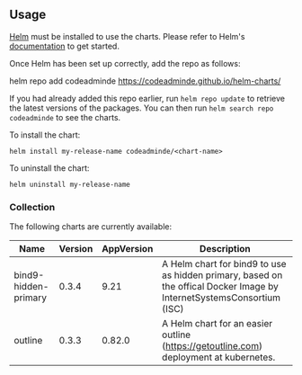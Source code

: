 ## Usage

[Helm](https://helm.sh) must be installed to use the charts.  Please refer to
Helm's [documentation](https://helm.sh/docs) to get started.

Once Helm has been set up correctly, add the repo as follows:

  helm repo add codeadminde https://codeadminde.github.io/helm-charts/

If you had already added this repo earlier, run `helm repo update` to retrieve
the latest versions of the packages.  You can then run `helm search repo
codeadminde` to see the charts.

To install the <chart-name> chart:

    helm install my-release-name codeadminde/<chart-name>

To uninstall the chart:

    helm uninstall my-release-name

### Collection

The following charts are currently available:

| Name | Version | AppVersion | Description |
|------|---------|------------|-------------|
| bind9-hidden-primary | 0.3.4 | 9.21 | A Helm chart for bind9 to use as hidden primary, based on the offical Docker Image by InternetSystemsConsortium (ISC) |
| outline | 0.3.3 | 0.82.0 | A Helm chart for an easier outline (https://getoutline.com) deployment at kubernetes. |


